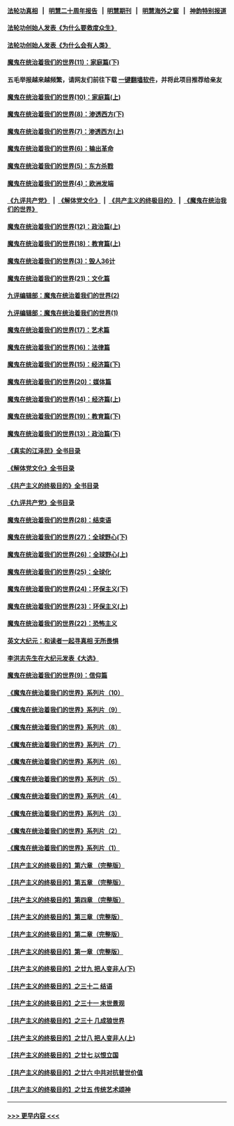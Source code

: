 #### [法轮功真相](https://github.com/gfw-breaker/truth/blob/master/README.md?t=0) &nbsp;&nbsp;|&nbsp;&nbsp; [明慧二十周年报告](https://github.com/gfw-breaker/mh-reports/blob/master/README.md?t=0) &nbsp;&nbsp;|&nbsp;&nbsp;[明慧期刊](https://github.com/gfw-breaker/mh-qikan) &nbsp;&nbsp;|&nbsp;&nbsp; [明慧海外之窗](https://github.com/gfw-breaker/mh-news/blob/master/README.md?t=0) &nbsp;&nbsp;|&nbsp;&nbsp; [神韵特别报道](https://github.com/gfw-breaker/mh-news/blob/master/shenyun.md?t=0)
#### [法轮功创始人发表《为什么要救度众生》](../pages/nsc422/n13975246.md?t=04230343) 
#### [法轮功创始人发表《为什么会有人类》](../pages/nsc422/n13912117.md?t=04230343) 
#### [魔鬼在统治着我们的世界(11)：家庭篇(下)](../pages/nsc422/n10440961.md?t=04230343) 
#### 五毛举报越来越频繁，请网友们前往下载 [一键翻墙软件](https://github.com/gfw-breaker/ssr-accounts)，并将此项目推荐给亲友
#### [魔鬼在统治着我们的世界(10)：家庭篇(上)](../pages/nsc422/n10435448.md?t=04230343) 
#### [魔鬼在统治着我们的世界(8)：渗透西方(下)](../pages/nsc422/n10429603.md?t=04230343) 
#### [魔鬼在统治着我们的世界(7)：渗透西方(上)](../pages/nsc422/n10426013.md?t=04230343) 
#### [魔鬼在统治着我们的世界(6)：输出革命](../pages/nsc422/n10421536.md?t=04230343) 
#### [魔鬼在统治着我们的世界(5)：东方杀戮](../pages/nsc422/n10417707.md?t=04230343) 
#### [魔鬼在统治着我们的世界(4)：欧洲发端](../pages/nsc422/n10414890.md?t=04230343) 
#### [《九评共产党》](https://github.com/begood0513/9ping.md/blob/master/README.md) &nbsp;|&nbsp; [《解体党文化》](../../../../jtdwh.md/blob/master/README.md)  &nbsp;|&nbsp; [《共产主义的终极目的》](../../../../gczydzjmd.md/blob/master/README.md) &nbsp;|&nbsp; [《魔鬼在统治我们的世界》](../../../../mgztzwmdsj.md/blob/master/README.md) 
#### [魔鬼在统治着我们的世界(12)：政治篇(上)](../pages/nsc422/n10444576.md?t=04230343) 
#### [魔鬼在统治着我们的世界(18)：教育篇(上)](../pages/nsc422/n10526970.md?t=04230343) 
#### [魔鬼在统治着我们的世界(3)：毁人36计](../pages/nsc422/n10411583.md?t=04230343) 
#### [魔鬼在统治着我们的世界(21)：文化篇](../pages/nsc422/n10597706.md?t=04230343) 
#### [九评编辑部：魔鬼在统治着我们的世界(2)](../pages/nsc422/n10410036.md?t=04230343) 
#### [九评编辑部：魔鬼在统治着我们的世界(1)](../pages/nsc422/n10406825.md?t=04230343) 
#### [魔鬼在统治着我们的世界(17)：艺术篇](../pages/nsc422/n10499093.md?t=04230343) 
#### [魔鬼在统治着我们的世界(16)：法律篇](../pages/nsc422/n10485969.md?t=04230343) 
#### [魔鬼在统治着我们的世界(15)：经济篇(下)](../pages/nsc422/n10469975.md?t=04230343) 
#### [魔鬼在统治着我们的世界(20)：媒体篇](../pages/nsc422/n10586579.md?t=04230343) 
#### [魔鬼在统治着我们的世界(14)：经济篇(上)](../pages/nsc422/n10457370.md?t=04230343) 
#### [魔鬼在统治着我们的世界(19)：教育篇(下)](../pages/nsc422/n10564808.md?t=04230343) 
#### [魔鬼在统治着我们的世界(13)：政治篇(下)](../pages/nsc422/n10448270.md?t=04230343) 
#### [《真实的江泽民》全书目录](../pages/nsc422/n13721399.md?t=04230343) 
#### [《解体党文化》全书目录](../pages/nsc422/n13721157.md?t=04230343) 
#### [《共产主义的终极目的》全书目录](../pages/nsc422/n13721048.md?t=04230343) 
#### [《九评共产党》全书目录](../pages/nsc422/n13708085.md?t=04230343) 
#### [魔鬼在统治着我们的世界(28)：结束语](../pages/nsc422/n10936246.md?t=04230343) 
#### [魔鬼在统治着我们的世界(27)：全球野心(下)](../pages/nsc422/n10928319.md?t=04230343) 
#### [魔鬼在统治着我们的世界(26)：全球野心(上)](../pages/nsc422/n10900318.md?t=04230343) 
#### [魔鬼在统治着我们的世界(25)：全球化](../pages/nsc422/n10788205.md?t=04230343) 
#### [魔鬼在统治着我们的世界(24)：环保主义(下)](../pages/nsc422/n10695307.md?t=04230343) 
#### [魔鬼在统治着我们的世界(23)：环保主义(上)](../pages/nsc422/n10688613.md?t=04230343) 
#### [魔鬼在统治着我们的世界(22)：恐怖主义](../pages/nsc422/n10614727.md?t=04230343) 
#### [英文大纪元：和读者一起寻真相 无所畏惧](../pages/nsc422/n12542027.md?t=04230343) 
#### [李洪志先生在大纪元发表《大选》](../pages/nsc422/n12534746.md?t=04230343) 
#### [魔鬼在统治着我们的世界(9)：信仰篇](../pages/nsc422/n10432159.md?t=04230343) 
#### [《魔鬼在统治着我们的世界》系列片（10）](../pages/nsc422/n12292670.md?t=04230343) 
#### [《魔鬼在统治着我们的世界》系列片（9）](../pages/nsc422/n12290859.md?t=04230343) 
#### [《魔鬼在统治着我们的世界》系列片（8）](../pages/nsc422/n12287445.md?t=04230343) 
#### [《魔鬼在统治着我们的世界》系列片（7）](../pages/nsc422/n12283425.md?t=04230343) 
#### [《魔鬼在统治着我们的世界》系列片（6）](../pages/nsc422/n12282314.md?t=04230343) 
#### [《魔鬼在统治着我们的世界》系列片（5）](../pages/nsc422/n12281419.md?t=04230343) 
#### [《魔鬼在统治着我们的世界》系列片（4）](../pages/nsc422/n12274024.md?t=04230343) 
#### [《魔鬼在统治着我们的世界》系列片（3）](../pages/nsc422/n12271322.md?t=04230343) 
#### [《魔鬼在统治着我们的世界》系列片（2）](../pages/nsc422/n12269049.md?t=04230343) 
#### [《魔鬼在统治着我们的世界》系列片（1）](../pages/nsc422/n12267575.md?t=04230343) 
#### [【共产主义的终极目的】第六章 （完整版）](../pages/nsc422/n11428913.md?t=04230343) 
#### [【共产主义的终极目的】第五章 （完整版）](../pages/nsc422/n11428912.md?t=04230343) 
#### [【共产主义的终极目的】第四章 （完整版）](../pages/nsc422/n11428907.md?t=04230343) 
#### [【共产主义的终极目的】第三章（完整版）](../pages/nsc422/n11428848.md?t=04230343) 
#### [【共产主义的终极目的】第二章（完整版）](../pages/nsc422/n11428831.md?t=04230343) 
#### [【共产主义的终极目的】第一章（完整版）](../pages/nsc422/n11417651.md?t=04230343) 
#### [【共产主义的终极目的】之廿九 把人变非人(下)](../pages/nsc422/n11344140.md?t=04230343) 
#### [【共产主义的终极目的】之三十二 结语](../pages/nsc422/n11360535.md?t=04230343) 
#### [【共产主义的终极目的】之三十一 末世景观](../pages/nsc422/n11351129.md?t=04230343) 
#### [【共产主义的终极目的】之三十 几成狼世界](../pages/nsc422/n11348280.md?t=04230343) 
#### [【共产主义的终极目的】之廿八 把人变非人(上)](../pages/nsc422/n11340492.md?t=04230343) 
#### [【共产主义的终极目的】之廿七 以恨立国](../pages/nsc422/n11336944.md?t=04230343) 
#### [【共产主义的终极目的】之廿六 中共对抗普世价值](../pages/nsc422/n11324785.md?t=04230343) 
#### [【共产主义的终极目的】之廿五 传统艺术颂神](../pages/nsc422/n11296396.md?t=04230343) 

----
#### [ >>> 更早内容 <<< ](../indexes/nsc422-earlier.md)
